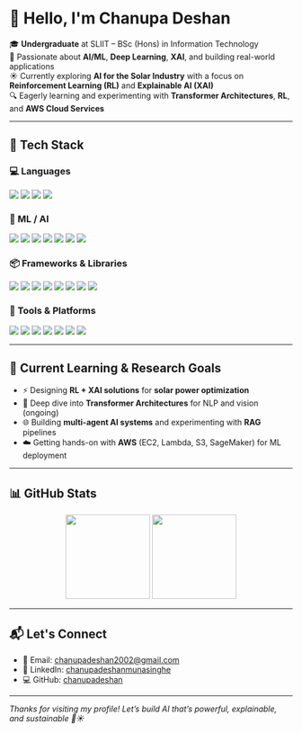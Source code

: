 # 👋 Hello, I'm Chanupa Deshan

🎓 **Undergraduate** at SLIIT – BSc (Hons) in Information Technology  
🧠 Passionate about **AI/ML**, **Deep Learning**, **XAI**, and building real-world applications  
☀️ Currently exploring **AI for the Solar Industry** with a focus on **Reinforcement Learning (RL)** and **Explainable AI (XAI)**  
🔍 Eagerly learning and experimenting with **Transformer Architectures**, **RL**, and **AWS Cloud Services**

---

## 🔧 Tech Stack

### 💻 Languages
<p>
  <img src="https://img.shields.io/badge/Python-3776AB?style=flat&logo=python&logoColor=white" />
  <img src="https://img.shields.io/badge/Java-ED8B00?style=flat&logo=openjdk&logoColor=white" />
  <img src="https://img.shields.io/badge/C++-00599C?style=flat&logo=cplusplus&logoColor=white" />
  <img src="https://img.shields.io/badge/R-276DC3?style=flat&logo=r&logoColor=white" />
</p>

### 🧠 ML / AI
<p>
  <img src="https://img.shields.io/badge/TensorFlow-FF6F00?style=flat&logo=tensorflow&logoColor=white" />
  <img src="https://img.shields.io/badge/PyTorch-EE4C2C?style=flat&logo=pytorch&logoColor=white" />
  <img src="https://img.shields.io/badge/Scikit--learn-F7931E?style=flat&logo=scikit-learn&logoColor=white" />
  <img src="https://img.shields.io/badge/OpenCV-5C3EE8?style=flat&logo=opencv&logoColor=white" />
  <img src="https://img.shields.io/badge/Transformers-FFB300?style=flat&logo=huggingface&logoColor=white" />
  <img src="https://img.shields.io/badge/YOLOv8-292929?style=flat&logo=darkreader&logoColor=white" />
  <img src="https://img.shields.io/badge/LoRA-800080?style=flat&logo=marketo&logoColor=white" />
</p>

### 📦 Frameworks & Libraries
<p>
  <img src="https://img.shields.io/badge/Keras-D00000?style=flat&logo=keras&logoColor=white" />
  <img src="https://img.shields.io/badge/Numpy-013243?style=flat&logo=numpy&logoColor=white" />
  <img src="https://img.shields.io/badge/pandas-150458?style=flat&logo=pandas&logoColor=white" />
  <img src="https://img.shields.io/badge/Matplotlib-2C5DA8?style=flat&logo=plotly&logoColor=white" />
  <img src="https://img.shields.io/badge/Seaborn-3B4D61?style=flat&logo=python&logoColor=white" />
  <img src="https://img.shields.io/badge/NLTK-4B8BBE?style=flat&logo=python&logoColor=white" />
  <img src="https://img.shields.io/badge/langchain-000000?style=flat&logo=langchain&logoColor=white" />
  <img src="https://img.shields.io/badge/crewAI-292929?style=flat&logo=abstract&logoColor=white" />
</p>

### 🧰 Tools & Platforms
<p>
  <img src="https://img.shields.io/badge/AWS-232F3E?style=flat&logo=amazon-aws&logoColor=white" />
  <img src="https://img.shields.io/badge/Streamlit-FF4B4B?style=flat&logo=streamlit&logoColor=white" />
  <img src="https://img.shields.io/badge/Flask-000000?style=flat&logo=flask&logoColor=white" />
  <img src="https://img.shields.io/badge/Jupyter-F37626?style=flat&logo=jupyter&logoColor=white" />
  <img src="https://img.shields.io/badge/Git-F05032?style=flat&logo=git&logoColor=white" />
  <img src="https://img.shields.io/badge/GitHub-181717?style=flat&logo=github&logoColor=white" />
  <img src="https://img.shields.io/badge/VSCode-007ACC?style=flat&logo=visual-studio-code&logoColor=white" />
</p>


---

## 🎯 Current Learning & Research Goals

- ⚡ Designing **RL + XAI solutions** for **solar power optimization**  
- 🤖 Deep dive into **Transformer Architectures** for NLP and vision (ongoing)  
- 🌐 Building **multi-agent AI systems** and experimenting with **RAG** pipelines  
- ☁️ Getting hands-on with **AWS** (EC2, Lambda, S3, SageMaker) for ML deployment

---

## 📊 GitHub Stats

<p align="center">
  <img src="https://github-readme-stats.vercel.app/api?username=chanupadeshan&show_icons=true&theme=tokyonight" height="150" />
  <img src="https://github-readme-stats.vercel.app/api/top-langs/?username=chanupadeshan&layout=compact&theme=tokyonight" height="150"/>
</p>



---

## 📬 Let's Connect

- 📧 Email: [chanupadeshan2002@gmail.com](mailto:chanupadeshan2002@gmail.com)  
- 💼 LinkedIn: [chanupadeshanmunasinghe](https://www.linkedin.com/in/chanupadeshanmunasinghe)  
- 💻 GitHub: [chanupadeshan](https://github.com/chanupadeshan)

---

_Thanks for visiting my profile! Let’s build AI that’s powerful, explainable, and sustainable 🌱☀️_
